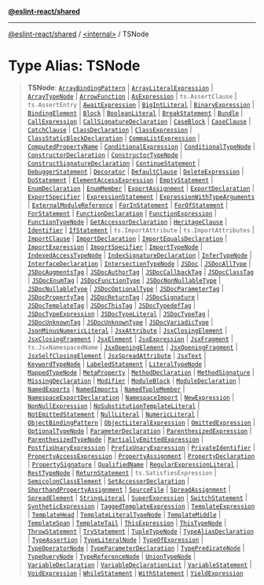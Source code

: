[**@eslint-react/shared**](../../README.md)

***

[@eslint-react/shared](../../README.md) / [\<internal\>](../README.md) / TSNode

# Type Alias: TSNode

> **TSNode**: [`ArrayBindingPattern`](../interfaces/ArrayBindingPattern.md) \| [`ArrayLiteralExpression`](../interfaces/ArrayLiteralExpression.md) \| [`ArrayTypeNode`](../interfaces/ArrayTypeNode.md) \| [`ArrowFunction`](../interfaces/ArrowFunction.md) \| [`AsExpression`](../interfaces/AsExpression.md) \| `ts.AssertClause` \| `ts.AssertEntry` \| [`AwaitExpression`](../interfaces/AwaitExpression.md) \| [`BigIntLiteral`](../interfaces/BigIntLiteral.md) \| [`BinaryExpression`](../interfaces/BinaryExpression.md) \| [`BindingElement`](../interfaces/BindingElement.md) \| [`Block`](../interfaces/Block.md) \| [`BooleanLiteral`](BooleanLiteral.md) \| [`BreakStatement`](../interfaces/BreakStatement.md) \| [`Bundle`](../interfaces/Bundle.md) \| [`CallExpression`](../interfaces/CallExpression.md) \| [`CallSignatureDeclaration`](../interfaces/CallSignatureDeclaration.md) \| [`CaseBlock`](../interfaces/CaseBlock.md) \| [`CaseClause`](../interfaces/CaseClause.md) \| [`CatchClause`](../interfaces/CatchClause.md) \| [`ClassDeclaration`](../interfaces/ClassDeclaration.md) \| [`ClassExpression`](../interfaces/ClassExpression.md) \| [`ClassStaticBlockDeclaration`](../interfaces/ClassStaticBlockDeclaration.md) \| [`CommaListExpression`](../interfaces/CommaListExpression.md) \| [`ComputedPropertyName`](../interfaces/ComputedPropertyName.md) \| [`ConditionalExpression`](../interfaces/ConditionalExpression.md) \| [`ConditionalTypeNode`](../interfaces/ConditionalTypeNode.md) \| [`ConstructorDeclaration`](../interfaces/ConstructorDeclaration.md) \| [`ConstructorTypeNode`](../interfaces/ConstructorTypeNode.md) \| [`ConstructSignatureDeclaration`](../interfaces/ConstructSignatureDeclaration.md) \| [`ContinueStatement`](../interfaces/ContinueStatement.md) \| [`DebuggerStatement`](../interfaces/DebuggerStatement.md) \| [`Decorator`](../interfaces/Decorator.md) \| [`DefaultClause`](../interfaces/DefaultClause.md) \| [`DeleteExpression`](../interfaces/DeleteExpression.md) \| [`DoStatement`](../interfaces/DoStatement.md) \| [`ElementAccessExpression`](../interfaces/ElementAccessExpression.md) \| [`EmptyStatement`](../interfaces/EmptyStatement.md) \| [`EnumDeclaration`](../interfaces/EnumDeclaration.md) \| [`EnumMember`](../interfaces/EnumMember.md) \| [`ExportAssignment`](../interfaces/ExportAssignment.md) \| [`ExportDeclaration`](../interfaces/ExportDeclaration.md) \| [`ExportSpecifier`](../interfaces/ExportSpecifier.md) \| [`ExpressionStatement`](../interfaces/ExpressionStatement.md) \| [`ExpressionWithTypeArguments`](../interfaces/ExpressionWithTypeArguments.md) \| [`ExternalModuleReference`](../interfaces/ExternalModuleReference.md) \| [`ForInStatement`](../interfaces/ForInStatement.md) \| [`ForOfStatement`](../interfaces/ForOfStatement.md) \| [`ForStatement`](../interfaces/ForStatement.md) \| [`FunctionDeclaration`](../interfaces/FunctionDeclaration.md) \| [`FunctionExpression`](../interfaces/FunctionExpression.md) \| [`FunctionTypeNode`](../interfaces/FunctionTypeNode.md) \| [`GetAccessorDeclaration`](../interfaces/GetAccessorDeclaration.md) \| [`HeritageClause`](../interfaces/HeritageClause.md) \| [`Identifier`](../interfaces/Identifier.md) \| [`IfStatement`](../interfaces/IfStatement.md) \| `ts.ImportAttribute` \| `ts.ImportAttributes` \| [`ImportClause`](../interfaces/ImportClause.md) \| [`ImportDeclaration`](../interfaces/ImportDeclaration.md) \| [`ImportEqualsDeclaration`](../interfaces/ImportEqualsDeclaration.md) \| [`ImportExpression`](../interfaces/ImportExpression.md) \| [`ImportSpecifier`](../interfaces/ImportSpecifier.md) \| [`ImportTypeNode`](../interfaces/ImportTypeNode.md) \| [`IndexedAccessTypeNode`](../interfaces/IndexedAccessTypeNode.md) \| [`IndexSignatureDeclaration`](../interfaces/IndexSignatureDeclaration.md) \| [`InferTypeNode`](../interfaces/InferTypeNode.md) \| [`InterfaceDeclaration`](../interfaces/InterfaceDeclaration.md) \| [`IntersectionTypeNode`](../interfaces/IntersectionTypeNode.md) \| [`JSDoc`](../interfaces/JSDoc.md) \| [`JSDocAllType`](../interfaces/JSDocAllType.md) \| [`JSDocAugmentsTag`](../interfaces/JSDocAugmentsTag.md) \| [`JSDocAuthorTag`](../interfaces/JSDocAuthorTag.md) \| [`JSDocCallbackTag`](../interfaces/JSDocCallbackTag.md) \| [`JSDocClassTag`](../interfaces/JSDocClassTag.md) \| [`JSDocEnumTag`](../interfaces/JSDocEnumTag.md) \| [`JSDocFunctionType`](../interfaces/JSDocFunctionType.md) \| [`JSDocNonNullableType`](../interfaces/JSDocNonNullableType.md) \| [`JSDocNullableType`](../interfaces/JSDocNullableType.md) \| [`JSDocOptionalType`](../interfaces/JSDocOptionalType.md) \| [`JSDocParameterTag`](../interfaces/JSDocParameterTag.md) \| [`JSDocPropertyTag`](../interfaces/JSDocPropertyTag.md) \| [`JSDocReturnTag`](../interfaces/JSDocReturnTag.md) \| [`JSDocSignature`](../interfaces/JSDocSignature.md) \| [`JSDocTemplateTag`](../interfaces/JSDocTemplateTag.md) \| [`JSDocThisTag`](../interfaces/JSDocThisTag.md) \| [`JSDocTypedefTag`](../interfaces/JSDocTypedefTag.md) \| [`JSDocTypeExpression`](../interfaces/JSDocTypeExpression.md) \| [`JSDocTypeLiteral`](../interfaces/JSDocTypeLiteral.md) \| [`JSDocTypeTag`](../interfaces/JSDocTypeTag.md) \| [`JSDocUnknownTag`](../interfaces/JSDocUnknownTag.md) \| [`JSDocUnknownType`](../interfaces/JSDocUnknownType.md) \| [`JSDocVariadicType`](../interfaces/JSDocVariadicType.md) \| [`JsonMinusNumericLiteral`](../interfaces/JsonMinusNumericLiteral.md) \| [`JsxAttribute`](../interfaces/JsxAttribute.md) \| [`JsxClosingElement`](../interfaces/JsxClosingElement.md) \| [`JsxClosingFragment`](../interfaces/JsxClosingFragment.md) \| [`JsxElement`](../interfaces/JsxElement.md) \| [`JsxExpression`](../interfaces/JsxExpression.md) \| [`JsxFragment`](../interfaces/JsxFragment.md) \| `ts.JsxNamespacedName` \| [`JsxOpeningElement`](../interfaces/JsxOpeningElement.md) \| [`JsxOpeningFragment`](../interfaces/JsxOpeningFragment.md) \| [`JsxSelfClosingElement`](../interfaces/JsxSelfClosingElement.md) \| [`JsxSpreadAttribute`](../interfaces/JsxSpreadAttribute.md) \| [`JsxText`](../interfaces/JsxText.md) \| [`KeywordTypeNode`](../interfaces/KeywordTypeNode.md) \| [`LabeledStatement`](../interfaces/LabeledStatement.md) \| [`LiteralTypeNode`](../interfaces/LiteralTypeNode.md) \| [`MappedTypeNode`](../interfaces/MappedTypeNode.md) \| [`MetaProperty`](../interfaces/MetaProperty.md) \| [`MethodDeclaration`](../interfaces/MethodDeclaration.md) \| [`MethodSignature`](../interfaces/MethodSignature.md) \| [`MissingDeclaration`](../interfaces/MissingDeclaration.md) \| [`Modifier`](Modifier.md) \| [`ModuleBlock`](../interfaces/ModuleBlock.md) \| [`ModuleDeclaration`](../interfaces/ModuleDeclaration.md) \| [`NamedExports`](../interfaces/NamedExports.md) \| [`NamedImports`](../interfaces/NamedImports.md) \| [`NamedTupleMember`](../interfaces/NamedTupleMember.md) \| [`NamespaceExportDeclaration`](../interfaces/NamespaceExportDeclaration.md) \| [`NamespaceImport`](../interfaces/NamespaceImport.md) \| [`NewExpression`](../interfaces/NewExpression.md) \| [`NonNullExpression`](../interfaces/NonNullExpression.md) \| [`NoSubstitutionTemplateLiteral`](../interfaces/NoSubstitutionTemplateLiteral.md) \| [`NotEmittedStatement`](../interfaces/NotEmittedStatement.md) \| [`NullLiteral`](../interfaces/NullLiteral.md) \| [`NumericLiteral`](../interfaces/NumericLiteral.md) \| [`ObjectBindingPattern`](../interfaces/ObjectBindingPattern.md) \| [`ObjectLiteralExpression`](../interfaces/ObjectLiteralExpression.md) \| [`OmittedExpression`](../interfaces/OmittedExpression.md) \| [`OptionalTypeNode`](../interfaces/OptionalTypeNode.md) \| [`ParameterDeclaration`](../interfaces/ParameterDeclaration.md) \| [`ParenthesizedExpression`](../interfaces/ParenthesizedExpression.md) \| [`ParenthesizedTypeNode`](../interfaces/ParenthesizedTypeNode.md) \| [`PartiallyEmittedExpression`](../interfaces/PartiallyEmittedExpression.md) \| [`PostfixUnaryExpression`](../interfaces/PostfixUnaryExpression.md) \| [`PrefixUnaryExpression`](../interfaces/PrefixUnaryExpression.md) \| [`PrivateIdentifier`](../interfaces/PrivateIdentifier.md) \| [`PropertyAccessExpression`](../interfaces/PropertyAccessExpression.md) \| [`PropertyAssignment`](../interfaces/PropertyAssignment.md) \| [`PropertyDeclaration`](../interfaces/PropertyDeclaration.md) \| [`PropertySignature`](../interfaces/PropertySignature.md) \| [`QualifiedName`](../interfaces/QualifiedName.md) \| [`RegularExpressionLiteral`](../interfaces/RegularExpressionLiteral.md) \| [`RestTypeNode`](../interfaces/RestTypeNode.md) \| [`ReturnStatement`](../interfaces/ReturnStatement.md) \| `ts.SatisfiesExpression` \| [`SemicolonClassElement`](../interfaces/SemicolonClassElement.md) \| [`SetAccessorDeclaration`](../interfaces/SetAccessorDeclaration.md) \| [`ShorthandPropertyAssignment`](../interfaces/ShorthandPropertyAssignment.md) \| [`SourceFile`](../interfaces/SourceFile.md) \| [`SpreadAssignment`](../interfaces/SpreadAssignment.md) \| [`SpreadElement`](../interfaces/SpreadElement.md) \| [`StringLiteral`](../interfaces/StringLiteral.md) \| [`SuperExpression`](../interfaces/SuperExpression.md) \| [`SwitchStatement`](../interfaces/SwitchStatement.md) \| [`SyntheticExpression`](../interfaces/SyntheticExpression.md) \| [`TaggedTemplateExpression`](../interfaces/TaggedTemplateExpression.md) \| [`TemplateExpression`](../interfaces/TemplateExpression.md) \| [`TemplateHead`](../interfaces/TemplateHead.md) \| [`TemplateLiteralTypeNode`](../interfaces/TemplateLiteralTypeNode.md) \| [`TemplateMiddle`](../interfaces/TemplateMiddle.md) \| [`TemplateSpan`](../interfaces/TemplateSpan.md) \| [`TemplateTail`](../interfaces/TemplateTail.md) \| [`ThisExpression`](../interfaces/ThisExpression.md) \| [`ThisTypeNode`](../interfaces/ThisTypeNode.md) \| [`ThrowStatement`](../interfaces/ThrowStatement.md) \| [`TryStatement`](../interfaces/TryStatement.md) \| [`TupleTypeNode`](../interfaces/TupleTypeNode.md) \| [`TypeAliasDeclaration`](../interfaces/TypeAliasDeclaration.md) \| [`TypeAssertion`](../interfaces/TypeAssertion.md) \| [`TypeLiteralNode`](../interfaces/TypeLiteralNode.md) \| [`TypeOfExpression`](../interfaces/TypeOfExpression.md) \| [`TypeOperatorNode`](../interfaces/TypeOperatorNode.md) \| [`TypeParameterDeclaration`](../interfaces/TypeParameterDeclaration.md) \| [`TypePredicateNode`](../interfaces/TypePredicateNode.md) \| [`TypeQueryNode`](../interfaces/TypeQueryNode.md) \| [`TypeReferenceNode`](../interfaces/TypeReferenceNode.md) \| [`UnionTypeNode`](../interfaces/UnionTypeNode.md) \| [`VariableDeclaration`](../interfaces/VariableDeclaration.md) \| [`VariableDeclarationList`](../interfaces/VariableDeclarationList.md) \| [`VariableStatement`](../interfaces/VariableStatement.md) \| [`VoidExpression`](../interfaces/VoidExpression.md) \| [`WhileStatement`](../interfaces/WhileStatement.md) \| [`WithStatement`](../interfaces/WithStatement.md) \| [`YieldExpression`](../interfaces/YieldExpression.md)
